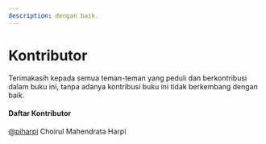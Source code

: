 ```yaml
---
description: dengan baik.
---
```


# Kontributor

Terimakasih kepada semua teman-teman yang peduli dan berkontribusi dalam buku ini, tanpa adanya kontribusi buku ini tidak berkembang dengan baik.

#### Daftar Kontributor 

[@piharpi](https://github.com/piharpi) Choirul Mahendrata Harpi

